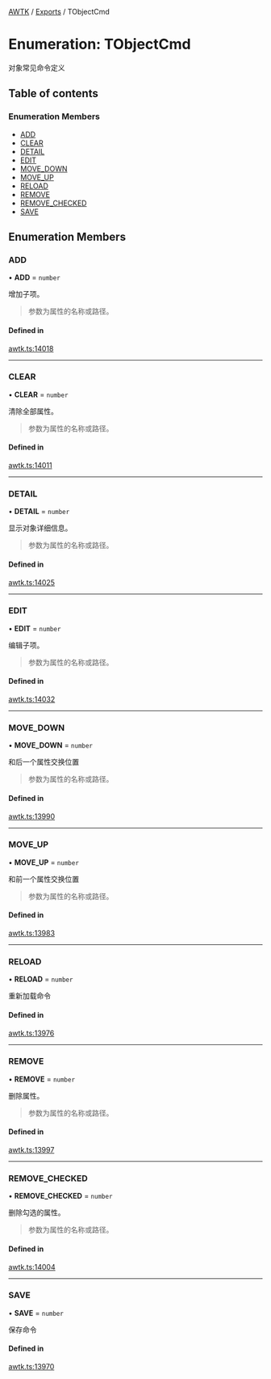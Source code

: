 [AWTK](../README.md) / [Exports](../modules.md) / TObjectCmd

# Enumeration: TObjectCmd

对象常见命令定义

## Table of contents

### Enumeration Members

- [ADD](TObjectCmd.md#add)
- [CLEAR](TObjectCmd.md#clear)
- [DETAIL](TObjectCmd.md#detail)
- [EDIT](TObjectCmd.md#edit)
- [MOVE\_DOWN](TObjectCmd.md#move_down)
- [MOVE\_UP](TObjectCmd.md#move_up)
- [RELOAD](TObjectCmd.md#reload)
- [REMOVE](TObjectCmd.md#remove)
- [REMOVE\_CHECKED](TObjectCmd.md#remove_checked)
- [SAVE](TObjectCmd.md#save)

## Enumeration Members

### ADD

• **ADD** = `number`

增加子项。
>参数为属性的名称或路径。

#### Defined in

[awtk.ts:14018](https://github.com/zlgopen/awtk-binding/blob/c57d9273/tools/code_gen/js/output/awtk.ts#L14018)

___

### CLEAR

• **CLEAR** = `number`

清除全部属性。
>参数为属性的名称或路径。

#### Defined in

[awtk.ts:14011](https://github.com/zlgopen/awtk-binding/blob/c57d9273/tools/code_gen/js/output/awtk.ts#L14011)

___

### DETAIL

• **DETAIL** = `number`

显示对象详细信息。
>参数为属性的名称或路径。

#### Defined in

[awtk.ts:14025](https://github.com/zlgopen/awtk-binding/blob/c57d9273/tools/code_gen/js/output/awtk.ts#L14025)

___

### EDIT

• **EDIT** = `number`

编辑子项。
>参数为属性的名称或路径。

#### Defined in

[awtk.ts:14032](https://github.com/zlgopen/awtk-binding/blob/c57d9273/tools/code_gen/js/output/awtk.ts#L14032)

___

### MOVE\_DOWN

• **MOVE\_DOWN** = `number`

和后一个属性交换位置
>参数为属性的名称或路径。

#### Defined in

[awtk.ts:13990](https://github.com/zlgopen/awtk-binding/blob/c57d9273/tools/code_gen/js/output/awtk.ts#L13990)

___

### MOVE\_UP

• **MOVE\_UP** = `number`

和前一个属性交换位置
>参数为属性的名称或路径。

#### Defined in

[awtk.ts:13983](https://github.com/zlgopen/awtk-binding/blob/c57d9273/tools/code_gen/js/output/awtk.ts#L13983)

___

### RELOAD

• **RELOAD** = `number`

重新加载命令

#### Defined in

[awtk.ts:13976](https://github.com/zlgopen/awtk-binding/blob/c57d9273/tools/code_gen/js/output/awtk.ts#L13976)

___

### REMOVE

• **REMOVE** = `number`

删除属性。
>参数为属性的名称或路径。

#### Defined in

[awtk.ts:13997](https://github.com/zlgopen/awtk-binding/blob/c57d9273/tools/code_gen/js/output/awtk.ts#L13997)

___

### REMOVE\_CHECKED

• **REMOVE\_CHECKED** = `number`

删除勾选的属性。
>参数为属性的名称或路径。

#### Defined in

[awtk.ts:14004](https://github.com/zlgopen/awtk-binding/blob/c57d9273/tools/code_gen/js/output/awtk.ts#L14004)

___

### SAVE

• **SAVE** = `number`

保存命令

#### Defined in

[awtk.ts:13970](https://github.com/zlgopen/awtk-binding/blob/c57d9273/tools/code_gen/js/output/awtk.ts#L13970)
